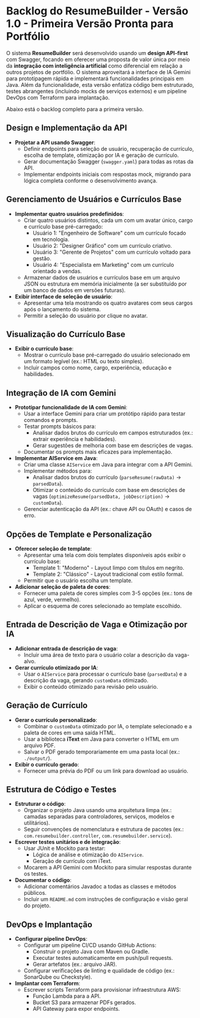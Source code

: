 <!----------------------------------------------------------------------- 
	This is part of the documentation of Deployo.io Resume Builder System.
	Copyright (C) 2025
	Leila Otto Algarve
	See LICENSE-DOCUMENTATION for copying conditions. 
------------------------------------------------------------------------>
# Backlog do ResumeBuilder - Versão 1.0 - Primeira Versão Pronta para Portfólio

O sistema **ResumeBuilder** será desenvolvido usando um **design API-first** com Swagger, focando em oferecer uma proposta de valor única por meio da **integração com inteligência artificial** como diferencial em relação a outros projetos de portfólio. O sistema aproveitará a interface de IA Gemini para prototipagem rápida e implementará funcionalidades principais em Java. Além da funcionalidade, esta versão enfatiza código bem estruturado, testes abrangentes (incluindo mocks de serviços externos) e um pipeline DevOps com Terraform para implantação.

Abaixo está o backlog completo para a primeira versão.

## Design e Implementação da API

- **Projetar a API usando Swagger**:
  - Definir endpoints para seleção de usuário, recuperação de currículo, escolha de template, otimização por IA e geração de currículo.
  - Gerar documentação Swagger (`swagger.yaml`) para todas as rotas da API.
  - Implementar endpoints iniciais com respostas mock, migrando para lógica completa conforme o desenvolvimento avança.

## Gerenciamento de Usuários e Currículos Base

- **Implementar quatro usuários predefinidos**:
  - Criar quatro usuários distintos, cada um com um avatar único, cargo e currículo base pré-carregado:
    - Usuário 1: "Engenheiro de Software" com um currículo focado em tecnologia.
    - Usuário 2: "Designer Gráfico" com um currículo criativo.
    - Usuário 3: "Gerente de Projetos" com um currículo voltado para gestão.
    - Usuário 4: "Especialista em Marketing" com um currículo orientado a vendas.
  - Armazenar dados de usuários e currículos base em um arquivo JSON ou estrutura em memória inicialmente (a ser substituído por um banco de dados em versões futuras).
- **Exibir interface de seleção de usuário**:
  - Apresentar uma tela mostrando os quatro avatares com seus cargos após o lançamento do sistema.
  - Permitir a seleção do usuário por clique no avatar.

## Visualização do Currículo Base

- **Exibir o currículo base**:
  - Mostrar o currículo base pré-carregado do usuário selecionado em um formato legível (ex.: HTML ou texto simples).
  - Incluir campos como nome, cargo, experiência, educação e habilidades.

## Integração de IA com Gemini

- **Prototipar funcionalidade de IA com Gemini**:
  - Usar a interface Gemini para criar um protótipo rápido para testar comandos e prompts.
  - Testar prompts básicos para:
    - Analisar dados brutos do currículo em campos estruturados (ex.: extrair experiência e habilidades).
    - Gerar sugestões de melhoria com base em descrições de vagas.
  - Documentar os prompts mais eficazes para implementação.
- **Implementar AIService em Java**:
  - Criar uma classe `AIService` em Java para integrar com a API Gemini.
  - Implementar métodos para:
    - Analisar dados brutos do currículo (`parseResume(rawData)` → `parsedData`).
    - Otimizar o conteúdo do currículo com base em descrições de vagas (`optimizeResume(parsedData, jobDescription)` → `customData`).
  - Gerenciar autenticação da API (ex.: chave API ou OAuth) e casos de erro.

## Opções de Template e Personalização

- **Oferecer seleção de template**:
  - Apresentar uma tela com dois templates disponíveis após exibir o currículo base:
    - Template 1: "Moderno" - Layout limpo com títulos em negrito.
    - Template 2: "Clássico" - Layout tradicional com estilo formal.
  - Permitir que o usuário escolha um template.
- **Adicionar seleção de paleta de cores**:
  - Fornecer uma paleta de cores simples com 3-5 opções (ex.: tons de azul, verde, vermelho).
  - Aplicar o esquema de cores selecionado ao template escolhido.

## Entrada de Descrição de Vaga e Otimização por IA

- **Adicionar entrada de descrição de vaga**:
  - Incluir uma área de texto para o usuário colar a descrição da vaga-alvo.
- **Gerar currículo otimizado por IA**:
  - Usar o `AIService` para processar o currículo base (`parsedData`) e a descrição da vaga, gerando `customData` otimizado.
  - Exibir o conteúdo otimizado para revisão pelo usuário.

## Geração de Currículo

- **Gerar o currículo personalizado**:
  - Combinar o `customData` otimizado por IA, o template selecionado e a paleta de cores em uma saída HTML.
  - Usar a biblioteca **iText** em Java para converter o HTML em um arquivo PDF.
  - Salvar o PDF gerado temporariamente em uma pasta local (ex.: `./output/`).
- **Exibir o currículo gerado**:
  - Fornecer uma prévia do PDF ou um link para download ao usuário.

## Estrutura de Código e Testes

- **Estruturar o código**:
  - Organizar o projeto Java usando uma arquitetura limpa (ex.: camadas separadas para controladores, serviços, modelos e utilitários).
  - Seguir convenções de nomenclatura e estrutura de pacotes (ex.: `com.resumebuilder.controller`, `com.resumebuilder.service`).
- **Escrever testes unitários e de integração**:
  - Usar JUnit e Mockito para testar:
    - Lógica de análise e otimização do `AIService`.
    - Geração de currículo com iText.
  - Mocarem a API Gemini com Mockito para simular respostas durante os testes.
- **Documentar o código**:
  - Adicionar comentários Javadoc a todas as classes e métodos públicos.
  - Incluir um `README.md` com instruções de configuração e visão geral do projeto.

## DevOps e Implantação

- **Configurar pipeline DevOps**:
  - Configurar um pipeline CI/CD usando GitHub Actions:
    - Construir o projeto Java com Maven ou Gradle.
    - Executar testes automaticamente em push/pull requests.
    - Gerar artefatos (ex.: arquivo JAR).
  - Configurar verificações de linting e qualidade de código (ex.: SonarQube ou Checkstyle).
- **Implantar com Terraform**:
  - Escrever scripts Terraform para provisionar infraestrutura AWS:
    - Função Lambda para a API.
    - Bucket S3 para armazenar PDFs gerados.
    - API Gateway para expor endpoints.
